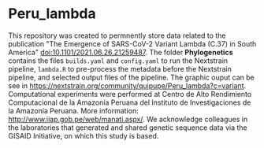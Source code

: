 # Peru_lambda
This repository was created to permnently store data related to the publication "The Emergence of SARS-CoV-2 Variant Lambda (C.37) in South America" [doi:10.1101/2021.06.26.21259487](10.1101/2021.06.26.21259487).
The folder **Phylogenetics** contains the files `builds.yaml` and `config.yaml` to run the Nextstrain pipeline, `lambda.R` to pre-process the metadata before the Nextstrain pipeline, and selected output files of the pipeline. The graphic ouput can be see in https://nextstrain.org/community/quipupe/Peru_lambda?c=variant. 
Computational experiments were performed at Centro de Alto Rendimiento Computacional de la Amazonía Peruana del Instituto de Investigaciones de la Amazonía Peruana. More information: http://www.iiap.gob.pe/web/manati.aspx/. We acknowledge colleagues in the laboratories that generated and shared genetic sequence data via the GISAID Initiative, on which this study is based.
 
